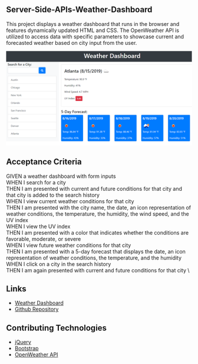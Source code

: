 ## Server-Side-APIs-Weather-Dashboard

<p>This project displays a weather dashboard that runs in the browser and features dynamically updated HTML and CSS. The OpenWeather API is utilized to access data with specific parameters to showcase current and forecasted weather based on city input from the user.</p>

<img src="06-server-side-apis-homework-demo.png" alt="Weather Dashboard">


## Acceptance Criteria

GIVEN a weather dashboard with form inputs \
WHEN I search for a city \
THEN I am presented with current and future conditions for that city and that city is added to the search history \
WHEN I view current weather conditions for that city \
THEN I am presented with the city name, the date, an icon representation of weather conditions, the temperature, the humidity, the wind speed, and the UV index \
WHEN I view the UV index \
THEN I am presented with a color that indicates whether the conditions are favorable, moderate, or severe \
WHEN I view future weather conditions for that city \
THEN I am presented with a 5-day forecast that displays the date, an icon representation of weather conditions, the temperature, and the humidity \
WHEN I click on a city in the search history \
THEN I am again presented with current and future conditions for that city \

## Links

* [Weather Dashboard](https://smithrkorey.github.io/Server-Side-APIs-Weather-Dashboard/)
* [Github Repository](https://github.com/smithrkorey/Server-Side-APIs-Weather-Dashboard)

## Contributing Technologies

* [jQuery](https://jquery.com/)
* [Bootstrap](https://getbootstrap.com/)
* [OpenWeather API](https://openweathermap.org/api)